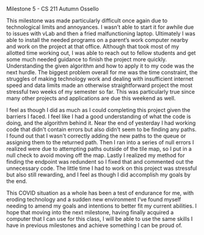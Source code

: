 Milestone 5 - CS 211
Autumn Ossello

This milestone was made particularly difficult once again due to technological
limits and annoyances. I wasn’t able to start it for awhile due to issues with vLab
and then a fried malfunctioning laptop. Ultimately I was able to install the needed
programs on a parent’s work computer nearby and work on the project at that
office. Although that took most of my allotted time working out, I was able to
reach out to fellow students and get some much needed guidance to finish the
project more quickly. Understanding the given algorithm and how to apply it to my
code was the next hurdle. The biggest problem overall for me was the time constraint, the 
struggles of making technology work and dealing with insufficient internet speed 
and data limits made an otherwise straightforward project the most stressful 
two weeks of my semester so far. This was particularly true since many other 
projects and applications are due this weekend as well.

I feel as though I did as much as I could completing this project given the barriers
I faced. I feel like I had a good understanding of what the code is doing, and the
algorithm behind it. Near the end of yesterday I had working code that didn't contain
errors but also didn't seem to be finding any paths. I found out that I wasn't
correctly adding the new paths to the queue or assigning them to the returned path.
Then I ran into a series of null errors I realized were due to attempting paths
outside of the tile map, so I put in a null check to avoid moving off the map.
Lastly I realized my method for finding the endpoint was redundent so I fixed that
and commented out the unnecessary code. The little time I had to work on this project
was stressful but also still rewarding, and I feel as though I did accomplish my goals
by the end.

This COVID situation as a whole has been a test of endurance for me, with 
eroding technology and a sudden new environment I’ve found myself needing to amend my
goals and intentions to better fit my current abilities. I hope that moving into the 
next milestone, having finally acquired a computer that I can use for this class, I 
will be able to use the same skills I have in previous milestones and achieve something 
I can be proud of.
